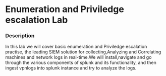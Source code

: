 # Enumeration and Priviledge escalation Lab

<p>
  <h3>Description</h3>
In this lab we will cover basic enumeration and Priviledge escalation practise, the leading SIEM solution for collecting,Analyzing and Correlating machines and network logs in real-time.We will install,navigate and go through the various components of splunk and its functionality, and then ingest vpnlogs into splunk instance and try to analyze the logs. 
